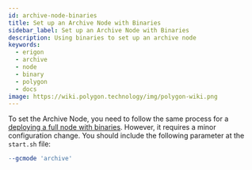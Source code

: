 ```yaml
---
id: archive-node-binaries
title: Set up an Archive Node with Binaries
sidebar_label: Set up an Archive Node with Binaries
description: Using binaries to set up an archive node
keywords:
  - erigon
  - archive
  - node
  - binary
  - polygon
  - docs
image: https://wiki.polygon.technology/img/polygon-wiki.png
---
```


To set the Archive Node, you need to follow the same process for a [<ins>deploying a full node with binaries</ins>](/docs/operate/full-node-binaries). However, it requires a minor configuration change. You should include the following parameter at the `start.sh` file:

```makefile
--gcmode 'archive'
```
